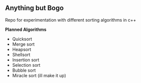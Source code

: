 ## Anything but Bogo
Repo for experimentation with different sorting algorithms in c++

**Planned Algorithms**
* Quicksort
* Merge sort
* Heapsort
* Shellsort
* Insertion sort
* Selection sort
* Bubble sort
* Miracle sort (ill make it up)